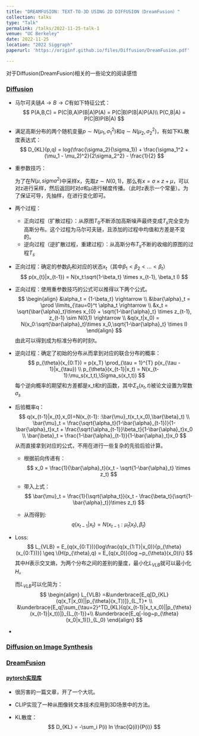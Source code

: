 ```yaml
---
title: "DREAMFUSION: TEXT-TO-3D USING 2D DIFFUSION（DreamFusion）"
collection: talks
type: "Talk"
permalink: /talks/2022-11-25-talk-1
venue: "UC Berkeley"
date: 2022-11-25
location: "2022 Siggraph"
paperurl: 'https://originf.github.io/files/Diffusion/DreamFusion.pdf'

---
```


对于Diffusion(DreamFusion)相关的一些论文的阅读感悟

### [<u>Diffusion</u>](https://originf.github.io/files/Diffusion/Diffusion.pdf)

- 马尔可夫链$A \rightarrow B \rightarrow C$有如下特征公式：
  $$
  P(A,B,C) = P(C|B,A)P(B|A)P(A)  = P(C|B)P(B|A)P(A)\\
  P(C,B|A) = P(C|B)P(B|A)
  $$

- 满足高斯分布的两个随机变量$p \sim N(\mu_1,\sigma_1^2)$和$q \sim N(\mu_2,\sigma_2^2)$，有如下KL散度表达式：
  $$
  D_{KL}(p,q) = log(\frac{\sigma_2}{\sigma_1}) + \frac{\sigma_1^2 + (\mu_1 - \mu_2)^2}{2\sigma_2^2} - \frac{1}{2}
  $$

- 重参数技巧：

  为了在$N(\mu,sigma^2)$中采样x，先取$z \sim N(0,1)$，那么有$x = \sigma \times z + \mu$，可以对z进行采样，然后返回时对$\sigma$和$\mu$进行梯度传播。（此时z表示一个常量）。为了保证可导，先抽样，在进行变化即可。

- 两个过程：

  - 正向过程（扩散过程）：从原图$T_0$不断添加高斯噪声最终变成$T_s$完全变为高斯分布。这个过程为马尔可夫链，且添加的过程中均值和方差是不变的。
  - 逆向过程（逆扩散过程，重建过程）：从高斯分布$T_s$不断的收缩的原图的过程$T_s$

- 正向过程：确定的参数$\beta_t$和对应的状态$x_t$（其中$\beta_1 < \beta_2 < ... < \beta_t$）
  $$
  p(x_{t}|x_{t-1}) = N(x_t:\sqrt{1-\beta_t} \times x_{t-1}, \beta_t I)
  $$

- 正向过程：使用重参数技巧的公式可以推得以下两个公式。
  $$
  \begin{align}
  &\alpha_t = {1-\beta_t} \rightarrow \\
  &\bar{\alpha}_t = \prod \limits_{\tau=0}^t \alpha_t \rightarrow \\
  &x_t = \sqrt{\bar{\alpha}_t}\times x_{0} + \sqrt{1-\bar{\alpha}_t} \times z_{t-1},  z_{t-1} \sim N(0,1) \rightarrow \\
  &q(x_t|x_0) = N(x_0:\sqrt{\bar{\alpha}_t}\times x_0,\sqrt{1-\bar{\alpha}_t} \times I)
  \end{align}
  $$
  由此可以得到成为标准分布的时刻t。

- 逆向过程：确定了初始的分布从而拿到对应的联合分布的概率：
  $$
  p_{\theta}(x_{0:T}) = p(x_T) \prod_{\tau = 1}^{T} p(x_{\tau - 1}|x_{\tau}) \\
  p_{\theta}(x_{t-1}|x_t) = N(x_{t-1}:\mu_s(x_t,t),\Sigma_s(x_t,t))
  $$
  每个逆向概率的期望和方差都是x_t和t的函数，其中$\Sigma_s(x_t,t)$被论文设置为常数$\sigma_s$

- 后验概率q：
  $$
  q(x_{t-1}|x_{t},x_0)=N(x_{t-1}: :\bar{\mu}_t(x_t,x_0),\bar{\beta}_t) \\
  \bar{\mu}_t = \frac{\sqrt{\alpha_t}(1-\bar{\alpha}_{t-1})}{1-\bar{\alpha}_t}x_t + \frac{\sqrt{\alpha_{t-1}}\beta_t}{1-\bar{\alpha}_t}x_0 \\
  \bar{\beta}_t = \frac{1-\bar{\alpha}_{t-1}}{1-\bar{\alpha}_t}x_0
  $$
  从而直接拿到对应的公式，不用在进行一些复杂的先验后验计算。

  - 根据前向传递有：
    $$
    x_0 = \frac{1}{\bar{\alpha}_t}(x_t - \sqrt{1-\bar{\alpha}_t} \times z_t)
    $$

  - 带入上式：
    $$
    \bar{\mu}_t = \frac{1}{\sqrt{\alpha_t}}(x_t - \frac{\beta_t}{\sqrt{1-\bar{\alpha}_t}}\times z_t)
    $$

  - 从而得到:
    $$
    q(x_{t-1}|x_t)=N(x_{t-1}:\bar{\mu}_t(x_t),\bar{\beta}_t)
    $$

- Loss:
  $$
  L_{VLB} = E_{q(x_{0:T})}[log\frac{q(x_{1:T}|x_0)}{p_{\theta}(x_{0:T})}] \geq \{H(p_{\theta},q) = E_{q(x_0)}(log ~p_{\theta}(x_0))\}
  $$
  其中$H$表示交叉熵，为两个分布之间的差别的量度，最小化$L_{VLB}$就可以最小化$H$。

  而$L_{VLB}$可以化简为：
  $$
  \begin{align}
  L_{VLB} =&\underbrace{E_q[D_{KL}(q(x_T|x_0)||p_{\theta}(x_T))]}_{L_T}+ \\ &\underbrace{E_q[\sum_{\tau=2}^TD_{KL}(q(x_{t-1}|x_t,x_0)||p_{\theta}(x_{t-1}|x_t))]}_{L_{t-1}}+\\ &\underbrace{E_q[-log~p_{\theta}(x_0|x_1)]}_{L_0}
  \end{align}
  $$

- 

### [<u>Diffusion on Image Synthesis</u>](https://originf.github.io/files/Diffusion/DiffusionImage.pdf)

### **[DreamFusion](https://originf.github.io/files/Diffusion/DreamFusion.pdf)**

#### 	[pytorch实现库](https://github.com/OriginF/stable-dreamfusion)

- 很厉害的一篇文章，开了一个大坑。

- CLIP实现了一种从图像转文本技术应用到3D场景中的方法。

- KL散度：
  $$
  D_{KL} = -\sum_i P(i) ln \frac{Q(i)}{P(i)}
  $$
